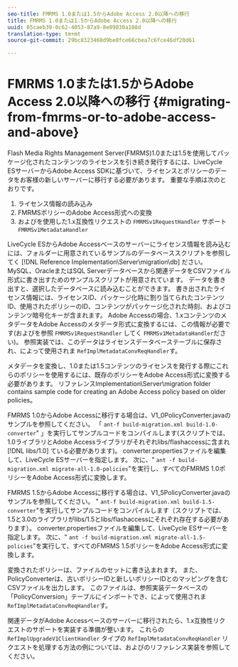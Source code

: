 ```yaml
---
seo-title: FMRMS 1.0または1.5からAdobe Access 2.0以降への移行
title: FMRMS 1.0または1.5からAdobe Access 2.0以降への移行
uuid: 05caeb39-0c62-4053-87a9-8e89030a188d
translation-type: tm+mt
source-git-commit: 29bc8323460d9be0fce66cbea7c6fce46df20d61

---
```



# FMRMS 1.0または1.5からAdobe Access 2.0以降への移行 {#migrating-from-fmrms-or-to-adobe-access-and-above}

Flash Media Rights Management Server(FMRMS)1.0または1.5を使用してパッケージ化されたコンテンツのライセンスを引き続き発行するには、LiveCycle ESサーバーからAdobe Access SDKに基づいて、ライセンスとポリシーのデータをお客様の新しいサーバーに移行する必要があります。 重要な手順は次のとおりです。

1. ライセンス情報の読み込み
1. FMRMSポリシーのAdobe Access形式への変換
1. およびを使用した1.x互換性リクエストの `FMRMSv1RequestHandler` サポート `FMRMSv1MetadataHandler`

LiveCycle ESからAdobe Accessベースのサーバーにライセンス情報を読み込むには、フォルダーに用意されているサンプルのデータベーススクリプトを参照してく [!DNL Reference Implementation\Server\migration\db] ださい。 MySQL、OracleまたはSQL Serverデータベースから関連データをCSVファイル形式に書き出すためのサンプルスクリプトが用意されています。 データを書き出すと、選択したデータベースに読み込むことができます。 書き出されたライセンス情報には、ライセンスID、パッケージ化時に割り当てられたコンテンツID、使用されたポリシーのID、コンテンツがパッケージ化された時刻、およびコンテンツ暗号化キーが含まれます。 Adobe Accessの場合、1.xコンテンツのメタデータをAdobe Accessのメタデータ形式に変換するには、この情報が必要です(およびを参照 `FMRMSv1RequestHandler` してく `FMRMSv1MetadataHandler`ださい)。 参照実装では、このデータはライセンスデータベーステーブルに保存され、によって使用されま `RefImplMetadataConvReqHandler`す。

メタデータを変換し、1.0または1.5コンテンツのライセンスを発行する際にこれらのポリシーを使用するには、既存のポリシーをAdobe Access形式に変換する必要があります。 リファレンスImplementation\Server\migration folder contains sample code for creating an Adobe Access policy based on older policies。

FMRMS 1.0からAdobe Accessに移行する場合は、V1_0PolicyConverter.javaのサンプルを参照してください。 「 `ant-f build-migration.xml build-1.0-converter`&quot; 」を実行してサンプルコードをコンパイルします(スクリプトでは、1.0ライブラリとAdobe Accessライブラリがそれぞれlibs/flashaccessに含まれ [!DNL libs/1.0] ている必要があります)。 converter.propertiesファイルを編集して、LiveCycle ESサーバーを指定します。 次に、&quot; `ant -f build-migration.xml migrate-all-1.0-policies`&quot;を実行し、すべてのFMRMS 1.0ポリシーをAdobe Access形式に変換します。

FMRMS 1.5からAdobe Accessに移行する場合は、V1_5PolicyConverter.javaのサンプルを参照してください。 &quot; `ant-f build-migration.xml build-1.5-converter`&quot;を実行してサンプルコードをコンパイルします（スクリプトでは、1.5と3.0のライブラリがlibs/1.5とlibs/flashaccessにそれぞれ存在する必要があります）。 converter.propertiesファイルを編集して、LiveCycle ESサーバーを指定します。 次に、&quot; `ant -f build-migration.xml migrate-all-1.5-policies`&quot;を実行して、すべてのFMRMS 1.5ポリシーをAdobe Access形式に変換します。

変換されたポリシーは、ファイルのセットに書き込まれます。 また、PolicyConverterは、古いポリシーIDと新しいポリシーIDとのマッピングを含むCSVファイルを出力します。 このファイルは、参照実装データベースの「PolicyConversion」テーブルにインポートでき、によって使用されま `RefImplMetadataConvReqHandler`す。

関連データがAdobe Accessベースのサーバーに移行されたら、1.x互換性リクエストのサポートを実装する準備が整います。 これらの `RefImplUpgradeV1ClientHandler` タイプの `RefImplMetadataConvReqHandler` リクエストを処理する方法の例については、およびのリファレンス実装を参照してください。
